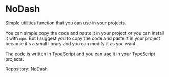 # NoDash

Simple utilities function that you can use in your projects.

You can simple copy the code and paste it in your project or you can install it with `npm`. But I suggest you to copy the code and paste it in your project because it's a small library and you can modify it as you want.

The code is written in TypeScript and you can use it in your TypeScript projects.

Repository: [NoDash](https://github.com/HungTP-Play/nodash)
